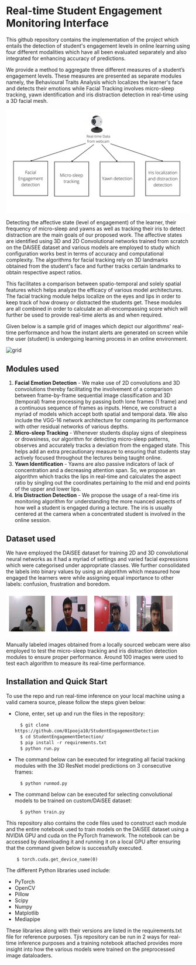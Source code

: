 # Real-time Student Engagement Monitoring Interface

This github repository contains the implementation of the project which entails the detection of student's engagement levels in online learning using four different modalities which have all been evaluated separately and also integrated for enhancing accuracy of predictions.

We provide a method to aggregate three different measures of a student’s engagement levels. These measures are presented as separate modules namely, the Behavioural Traits Analysis which localizes the learner's face and detects their emotions while Facial Tracking involves micro-sleep tracking, yawn identification and iris distraction detection in real-time using a 3D facial mesh.

![Flowchart](https://github.com/01pooja10/StudentEngagementDetection/blob/main/dependecies/newflow.png)

Detecting the affective state (level of engagement) of the learner, their frequency of micro-sleep and yawns as well as tracking their iris to detect distraction are the main goals of our proposed work. The affective states are identified using 3D and 2D Convolutional networks trained from scratch on the DAiSEE dataset and various models are employed to study which configuration works best in terms of accuracy and computational complexity. The algorithms for facial tracking rely on 3D landmarks obtained from the student's face and further tracks certain landmarks to obtain respective aspect ratios.

This facilitates a comparison between spatio-temporal and solely spatial features which helps analyze the efficacy of various model architectures. The facial tracking module helps localize on the eyes and lips in order to keep track of how drowsy or distracted the students get. These modules are all combined in order to calculate an all-encompassing score which will further be used to provide real-time alerts as and when required.

Given below is a sample grid of images which depict our algorithms' real-time performance and how the instant alerts are generated on screen while the user (student) is undergoing learning process in an online environment.

![grid](https://github.com/01pooja10/mitacs/blob/main/dependecies/gridim.png)

## Modules used

1. **Facial Emotion Detection** - We make use of 2D convolutions and 3D convolutions thereby facilitating the involvement of a comparison between frame-by-frame sequential image classification and 3D (temporal) frame processing by passing both lone frames (1 frame) and a continuous sequence of frames as inputs. Hence, we construct a myriad of models which accept both spatial and temporal data. We also include the VGG-16 network architecture for comparing its performance with other residual networks of various depths.
2. **Micro-sleep Tracking** - Whenever students display signs of sleepiness or drowsiness, our algorithm for detecting micro-sleep patterns, observes and accurately tracks a deviation from the engaged state. This helps add an extra precautionary measure to ensuring that students stay actively focused throughout the lectures being taught online.
3. **Yawn Identification** - Yawns are also passive indicators of lack of concentration and a decreasing attention span. So, we propose an algorithm which tracks the lips in real-time and calculates the aspect ratio by singling out the coordinates pertaining to the mid and end points of the upper and lower lips.
4. **Iris Distraction Detection** - We propose the usage of a real-time iris monitoring algorithm for understanding the more nuanced aspects of how well a student is engaged during a lecture. The iris is usually centered at the camera when a concentrated student is involved in the online session.


## Dataset used
We have employed the DAiSEE dataset for training 2D and 3D convolutional neural networks as it had a myriad of settings and varied facial expressions which were categorised under appropriate classes. We further consolidated the labels into binary values by using an algorithm which measured how engaged the learners were while assigning equal importance to other labels: confusion, frustration and boredom.

![daiseegrid](https://github.com/01pooja10/StudentEngagementDetection/blob/main/dependecies/grid2.png)

Manually labeled images obtained from a locally sourced webcam were also employed to test the micro-sleep tracking and iris distraction detection modules to ensure proper performance. Around 100 images were used to test each algorithm to measure its real-time performance.

## Installation and Quick Start
To use the repo and run real-time inference on your local machine using a valid camera source, please follow the steps given below:

- Clone, enter, set up and run the files in the repository: 

        $ git clone https://github.com/01pooja10/StudentEngagementDetection
        $ cd StudentEngagementDetection/
        $ pip install -r requirements.txt
        $ python run.py
        
- The command below can be executed for integrating all facial tracking modules with the 3D ResNet model predictions on 3 consecutive frames:

        $ python runmod.py
        
- The command below can be executed for selecting convolutional models to be trained on custom/DAiSEE dataset:

        $ python train.py  

This repository also contains the code files used to construct each module and the entire notebook used to train models on the DAiSEE dataset using a NVIDIA GPU and cuda on the PyTorch framework. The notebook can be accessed by downloading it and running it on a local GPU after ensuring that the command given below is successfully executed.

        $ torch.cuda.get_device_name(0)
        
The different Python libraries used include:
* PyTorch
* OpenCV
* Pillow
* Scipy
* Numpy
* Matplotlib
* Mediapipe

These libraries along with their versions are listed in the requirements.txt file for reference purposes. Tjis repository can be run in 2 ways for real-time inference purposes and a training notebook attached provides more insight into how the various models were trained on the preprocessed image dataloaders.
